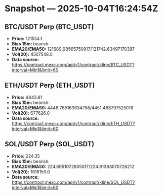 # Snapshot — 2025-10-04T16:24:54Z

## BTC/USDT Perp (BTC_USDT)
- **Price:** 121554.1
- **Bias 15m:** bearish
- **EMA20/EMA50:** 121689.98565750917/121742.63497170397
- **Vol(20):** 4507548.0
- **Data source:** https://contract.mexc.com/api/v1/contract/kline/BTC_USDT?interval=Min1&limit=60

## ETH/USDT Perp (ETH_USDT)
- **Price:** 4443.81
- **Bias 15m:** bearish
- **EMA20/EMA50:** 4448.765163634758/4451.468797525016
- **Vol(20):** 677626.0
- **Data source:** https://contract.mexc.com/api/v1/contract/kline/ETH_USDT?interval=Min1&limit=60

## SOL/USDT Perp (SOL_USDT)
- **Price:** 224.35
- **Bias 15m:** bearish
- **EMA20/EMA50:** 224.6951072905017/224.91393070726212
- **Vol(20):** 1618150.0
- **Data source:** https://contract.mexc.com/api/v1/contract/kline/SOL_USDT?interval=Min1&limit=60
